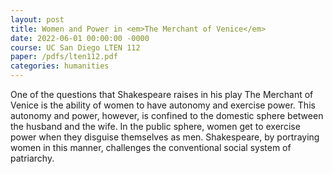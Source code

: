 ```yaml
---
layout: post
title: Women and Power in <em>The Merchant of Venice</em>
date: 2022-06-01 00:00:00 -0000
course: UC San Diego LTEN 112
paper: /pdfs/lten112.pdf
categories: humanities
---
```

One of the questions that Shakespeare raises in his play The Merchant of Venice is the ability of women to have autonomy and exercise power. This autonomy and power, however, is confined to the domestic sphere between the husband and the wife. In the public sphere, women get to exercise power when they disguise themselves as men. Shakespeare, by portraying women in this manner, challenges the conventional social system of patriarchy.